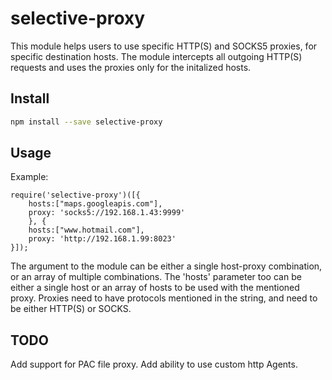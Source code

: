 # selective-proxy

This module helps users to use specific HTTP(S) and SOCKS5 proxies, for specific destination hosts. The module intercepts all outgoing HTTP(S) requests and uses the proxies only for the initalized hosts.

## Install

```bash
npm install --save selective-proxy
```

## Usage

Example:
```
require('selective-proxy')([{
    hosts:["maps.googleapis.com"],
    proxy: 'socks5://192.168.1.43:9999'
    }, {
    hosts:["www.hotmail.com"],
    proxy: 'http://192.168.1.99:8023'
}]);
```

The argument to the module can be either a single host-proxy combination, or an array of multiple combinations. The 'hosts' parameter too can be either a single host or an array of hosts to be used with the mentioned proxy. Proxies need to have protocols mentioned in the string, and need to be either HTTP(S) or SOCKS.

## TODO

Add support for PAC file proxy.
Add ability to use custom http Agents.